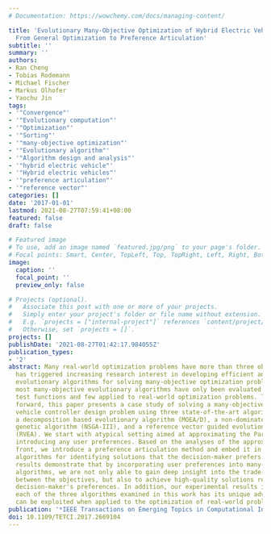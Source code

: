```yaml
---
# Documentation: https://wowchemy.com/docs/managing-content/

title: 'Evolutionary Many-Objective Optimization of Hybrid Electric Vehicle Control:
  From General Optimization to Preference Articulation'
subtitle: ''
summary: ''
authors:
- Ran Cheng
- Tobias Rodemann
- Michael Fischer
- Markus Olhofer
- Yaochu Jin
tags:
- '"Convergence"'
- '"Evolutionary computation"'
- '"Optimization"'
- '"Sorting"'
- '"many-objective optimization"'
- '"Evolutionary algorithm"'
- '"Algorithm design and analysis"'
- '"hybrid electric vehicle"'
- '"Hybrid electric vehicles"'
- '"preference articulation"'
- '"reference vector"'
categories: []
date: '2017-01-01'
lastmod: 2021-08-27T07:59:41+08:00
featured: false
draft: false

# Featured image
# To use, add an image named `featured.jpg/png` to your page's folder.
# Focal points: Smart, Center, TopLeft, Top, TopRight, Left, Right, BottomLeft, Bottom, BottomRight.
image:
  caption: ''
  focal_point: ''
  preview_only: false

# Projects (optional).
#   Associate this post with one or more of your projects.
#   Simply enter your project's folder or file name without extension.
#   E.g. `projects = ["internal-project"]` references `content/project/deep-learning/index.md`.
#   Otherwise, set `projects = []`.
projects: []
publishDate: '2021-08-27T01:42:17.984055Z'
publication_types:
- '2'
abstract: Many real-world optimization problems have more than three objectives, which
  has triggered increasing research interest in developing efficient and effective
  evolutionary algorithms for solving many-objective optimization problems. However,
  most many-objective evolutionary algorithms have only been evaluated on benchmark
  test functions and few applied to real-world optimization problems. To move a step
  forward, this paper presents a case study of solving a many-objective hybrid electric
  vehicle controller design problem using three state-of-the-art algorithms, namely,
  a decomposition based evolutionary algorithm (MOEA/D), a non-dominated sorting based
  genetic algorithm (NSGA-III), and a reference vector guided evolutionary algorithm
  (RVEA). We start with atypical setting aimed at approximating the Pareto front without
  introducing any user preferences. Based on the analyses of the approximated Pareto
  front, we introduce a preference articulation method and embed it in the three evolutionary
  algorithms for identifying solutions that the decision-maker prefers. Our experimental
  results demonstrate that by incorporating user preferences into many-objective evolutionary
  algorithms, we are not only able to gain deep insight into the trade-off relationships
  between the objectives, but also to achieve high-quality solutions reflecting the
  decision-maker's preferences. In addition, our experimental results indicate that
  each of the three algorithms examined in this work has its unique advantages that
  can be exploited when applied to the optimization of real-world problems.
publication: '*IEEE Transactions on Emerging Topics in Computational Intelligence*'
doi: 10.1109/TETCI.2017.2669104
---
```

